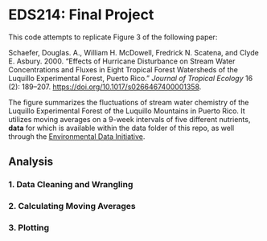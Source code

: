 # EDS214: Final Project

This code attempts to replicate Figure 3 of the following paper:

Schaefer, Douglas. A., William H. McDowell, Fredrick N. Scatena, and Clyde E. Asbury. 2000. “Effects of Hurricane Disturbance on Stream Water Concentrations and Fluxes in Eight Tropical Forest Watersheds of the Luquillo Experimental Forest, Puerto Rico.” *Journal of Tropical Ecology* 16 (2): 189–207. <https://doi.org/10.1017/s0266467400001358>.

The figure summarizes the fluctuations of stream water chemistry of the Luquillo Experimental Forest of the Luquillo Mountains in Puerto Rico. It utilizes moving averages on a 9-week intervals of five different nutrients, **data** for which is available within the data folder of this repo, as well through the [Environmental Data Initiative](https://eds-214-workflows-reproducibility.github.io/course-materials/interactive/edirepository.org).

## Analysis

### 1. Data Cleaning and Wrangling

### 2. Calculating Moving Averages

### 3. Plotting
